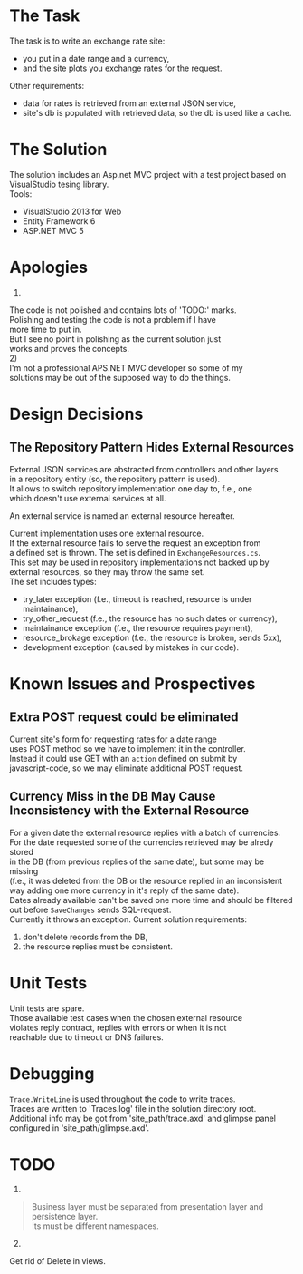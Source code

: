 The Task
========
The task is to write an exchange rate site:  
- you put in a date range and a currency,  
- and the site plots you exchange rates for the request.  

Other requirements:  
- data for rates is retrieved from an external JSON service,  
- site's db is populated with retrieved data, so the db is used like a cache.  


The Solution
============
The solution includes an Asp.net MVC project with a test project based on  
VisualStudio tesing library.  
Tools:  

- VisualStudio 2013 for Web  
- Entity Framework 6  
- ASP.NET MVC 5  


Apologies
=========
1)  
The code is not polished and contains lots of 'TODO:' marks.  
Polishing and testing the code is not a problem if I have  
more time to put in.  
But I see no point in polishing as the current solution just  
works and proves the concepts.  
2)  
I'm not a professional APS.NET MVC developer so some of my  
solutions may be out of the supposed way to do the things.  


Design Decisions
================
The Repository Pattern Hides External Resources
-----------------------------------------------
External JSON services are abstracted from controllers and other layers  
in a repository entity (so, the repository pattern is used).  
It allows to switch repository implementation one day to, f.e., one  
which doesn't use external services at all.  

An external service is named an external resource hereafter.  

Current implementation uses one external resource.  
If the external resource fails to serve the request an exception from  
a defined set is thrown. The set is defined in `ExchangeResources.cs`.  
This set may be used in repository implementations not backed up by  
external resources, so they may throw the same set.  
The set includes types:  

- try_later exception (f.e., timeout is reached, resource is under maintainance),  
- try_other_request (f.e., the resource has no such dates or currency),  
- maintainance exception (f.e., the resource requires payment),  
- resource_brokage exception (f.e., the resource is broken, sends 5xx),  
- development exception (caused by mistakes in our code).  


Known Issues and Prospectives
=============================
Extra POST request could be eliminated
--------------------------------------
Current site's form for requesting rates for a date range  
uses POST method so we have to implement it in the controller.  
Instead it could use GET with an `action` defined on submit by  
javascript-code, so we may eliminate additional POST request.  

Currency Miss in the DB May Cause Inconsistency with the External Resource
--------------------------------------------------------------------------
For a given date the external resource replies with a batch of currencies.  
For the date requested some of the currencies retrieved may be alredy stored  
in the DB (from previous replies of the same date), but some may be missing  
(f.e., it was deleted from the DB or the resource replied in an inconsistent  
way adding one more currency in it's reply of the same date).  
Dates already available can't be saved one more time and should be filtered  
out before `SaveChanges` sends SQL-request.  
Currently it throws an exception. Current solution requirements:  
1) don't delete records from the DB,  
2) the resource replies must be consistent.  


Unit Tests
==========
Unit tests are spare.  
Those available test cases when the chosen external resource  
violates reply contract, replies with errors or when it is not  
reachable due to timeout or DNS failures.  


Debugging
=========
`Trace.WriteLine` is used throughout the code to write traces.  
Traces are written to 'Traces.log' file in the solution directory root.  
Additional info may be got from 'site_path/trace.axd' and glimpse panel  
configured in 'site_path/glimpse.axd'.  


TODO
====
1)  
> Business layer must be separated from presentation layer and persistence layer.  
Its must be different namespaces.

2)  
Get rid of Delete in views.  

